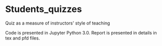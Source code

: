 # Students_quizzes
 Quiz as a measure of instructors' style of teaching

Code is presented in Jupyter Python 3.0.
Report is presented in details in tex and pfd files.
